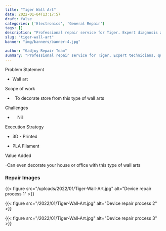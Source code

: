 ```yaml
---
title: "Tiger Wall Art"
date: 2022-01-04T13:17:57
draft: false
categories: ['Electronics', 'General Repair']
tags: []
description: "Professional repair service for Tiger. Expert diagnosis and quality repairs in Bangalore."
slug: "tiger-wall-art"
banner: "img/banners/banner-4.jpg"

author: "Gadjoy Repair Team"
summary: "Professional repair service for Tiger. Expert technicians, quality parts, warranty included."
---
```


Problem Statement 

- Wall art

Scope of work

- &nbsp; To decorate store from this type of wall arts

Challenges

- &nbsp;&nbsp;&nbsp; Nil

Execution Strategy 

- 3D - Printed 

- PLA Filament

Value Added

-Can even decorate your house or office with this type of wall arts

### Repair Images

{{< figure src="/uploads/2022/01/Tiger-Wall-Art.jpg" alt="Device repair process 1" >}}

{{< figure src="/2022/01/Tiger-Wall-Art.jpg" alt="Device repair process 2" >}}

{{< figure src="/2022/01/Tiger-Wall-Art.jpg" alt="Device repair process 3" >}}

